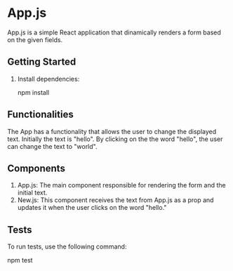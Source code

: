 # App.js

App.js is a simple React application that dinamically renders a form based on the given fields.

## Getting Started

1. Install dependencies:

   npm install

## Functionalities

The App has a functionality that allows the user to change the displayed text. Initially the text is "hello". By clicking on the the word "hello", the user can change the text to "world".

## Components

1. App.js: The main component responsible for rendering the form and the initial text.
2. New.js: This component receives the text from App.js as a prop and updates it when the user clicks on the word "hello."

## Tests

To run tests, use the following command:

  npm test